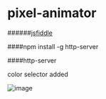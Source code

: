 # pixel-animator

######[jsfiddle](https://jsfiddle.net/indatawetrust/2zsqmfab/7/)

####npm install -g http-server

####http-server

color selector added

![image](http://i.hizliresim.com/RkvZE7.png)

